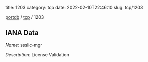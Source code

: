 title: 1203
category: tcp
date: 2022-02-10T22:46:10
slug: tcp/1203

[portdb](/) / [tcp](/category/tcp.html) / 1203


## IANA Data

_Name:_ ssslic-mgr

_Description:_ License Validation


